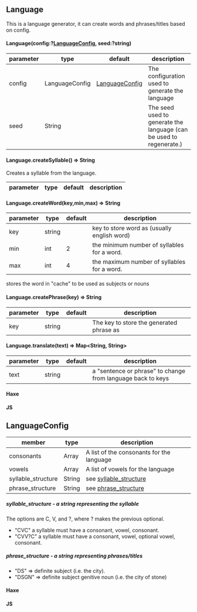 ## Language

This is a language generator, it can create words and phrases/titles based on
config.

<!-- panels:start -->
<!-- div:title-panel -->

#### Language(config:?[LanguageConfig][], seed:?string)

<!-- div:left-panel -->

| parameter | type           | default            | description                                                         |
| --------- | -------------- | ------------------ | ------------------------------------------------------------------- |
| config    | LanguageConfig | [LanguageConfig][] | The configuration used to generate the language                     |
| seed      | String         |                    | The seed used to generate the language (can be used to regenerate.) |

<!-- panels:end -->

<!-- panels:start -->
<!-- div:title-panel -->

#### Language.createSyllable() => String

<!-- div:left-panel -->

Creates a syllable from the language.

| parameter | type | default | description |
| --------- | ---- | ------- | ----------- |

<!-- panels:end -->

<!-- panels:start -->
<!-- div:title-panel -->

#### Language.createWord(key,min,max) => String

<!-- div:left-panel -->

| parameter | type   | default | description                                 |
| --------- | ------ | ------- | ------------------------------------------- |
| key       | string |         | key to store word as (usually english word) |
| min       | int    | 2       | the minimum number of syllables for a word. |
| max       | int    | 4       | the maximum number of syllables for a word. |

stores the word in "cache" to be used as subjects or nouns

<!-- panels:end -->

<!-- panels:start -->
<!-- div:title-panel -->

#### Language.createPhrase(key) => String

<!-- div:left-panel -->

| parameter | type   | default | description                              |
| --------- | ------ | ------- | ---------------------------------------- |
| key       | string |         | The key to store the generated phrase as |

<!-- panels:end -->

<!-- panels:start -->
<!-- div:title-panel -->

#### Language.translate(text) => Map<String, String>

<!-- div:left-panel -->

| parameter | type   | default | description                                                 |
| --------- | ------ | ------- | ----------------------------------------------------------- |
| text      | string |         | a "sentence or phrase" to change from language back to keys |

<!-- div:right-panel -->

<!-- tabs:start -->

#### **Haxe**

[](_api/api.hx ':include :type=code :fragment=translate')

#### **JS**

[](_api/api.hx ':include :type=code :fragment=translate')

<!-- tabs:end -->

<!-- panels:end -->

<!-- panels:start -->
<!-- div:title-panel -->

## LanguageConfig

<!-- div:left-panel -->
<!-- for consonants and vowels see [Consts.hx](src/dropecho/langgen/Consts.hx) -->

| member             | type          | description                                   |
| ------------------ | ------------- | --------------------------------------------- |
| consonants         | Array<String> | A list of the consonants for the language     |
| vowels             | Array<String> | A list of vowels for the language             |
| syllable_structure | String        | see [syllable_structure](#syllable_structure) |
| phrase_structure   | String        | see [phrase_structure](#phrase_structure)     |

##### syllable_structure - a string representing the syllable

The options are C, V, and ?, where ? makes the previous optional.

- "CVC" a syllable must have a consonant, vowel, consonant.
- "CVV?C" a syllable must have a consonant, vowel, optional vowel, consonant.

##### phrase_structure - a string representing phrases/titles

- "DS" => definite subject (i.e. the city).
- "DSGN" => definite subject genitive noun (i.e. the city of stone)

<!-- div:right-panel -->
<!-- tabs:start -->

#### **Haxe**

[](_api/api.hx ':include :type=code :fragment=LanguageConfig')

#### **JS**

[](_api/api.js ':include :type=code :fragment=LanguageConfig')

<!-- tabs:end -->
<!-- panels:end -->

[languageconfig]: #LanguageConfig
[language.hx]: https://github.com/dropecho/langgen/blob/master/src/dropecho/langgen/Language.hx
